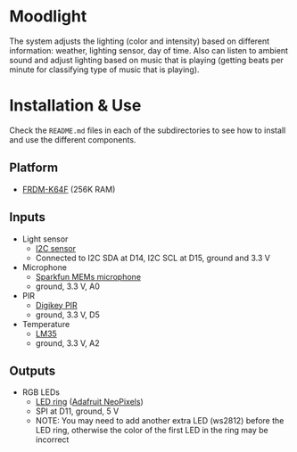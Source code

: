 # Moodlight

The system adjusts the lighting (color and intensity) based on different information: weather, lighting sensor, day of time. Also can listen to ambient sound and adjust lighting based on music that is playing (getting beats per minute for classifying type of music that is playing).

# Installation & Use

Check the `README.md` files in each of the subdirectories to see how to install and use the different components.

## Platform

- [FRDM-K64F](http://developer.mbed.org/platforms/FRDM-K64F/) (256K RAM)

## Inputs

- Light sensor
    + [I2C sensor](http://developer.mbed.org/components/Si1143-GestureProximityAmbient-Light-inf/)
    + Connected to I2C SDA at D14, I2C SCL at D15, ground and 3.3 V
- Microphone
    + [Sparkfun MEMs microphone](https://www.sparkfun.com/products/9868)
    + ground, 3.3 V, A0
- PIR 
    + [Digikey PIR](http://www.digikey.com/product-detail/en/555-28027/555-28027-ND/1774435)
    + ground, 3.3 V, D5
- Temperature
    + [LM35](http://www.ti.com/lit/ds/symlink/lm35.pdf)
    + ground, 3.3 V, A2

## Outputs

- RGB LEDs
    + [LED ring](http://www.adafruit.com/product/1586) ([Adafruit NeoPixels](http://developer.mbed.org/users/vnessie/notebook/neopixel-led-chain-using-high-speed-spi/))
    + SPI at D11, ground, 5 V
    + NOTE: You may need to add another extra LED (ws2812) before the LED ring, otherwise the color of the first LED in the ring may be incorrect

